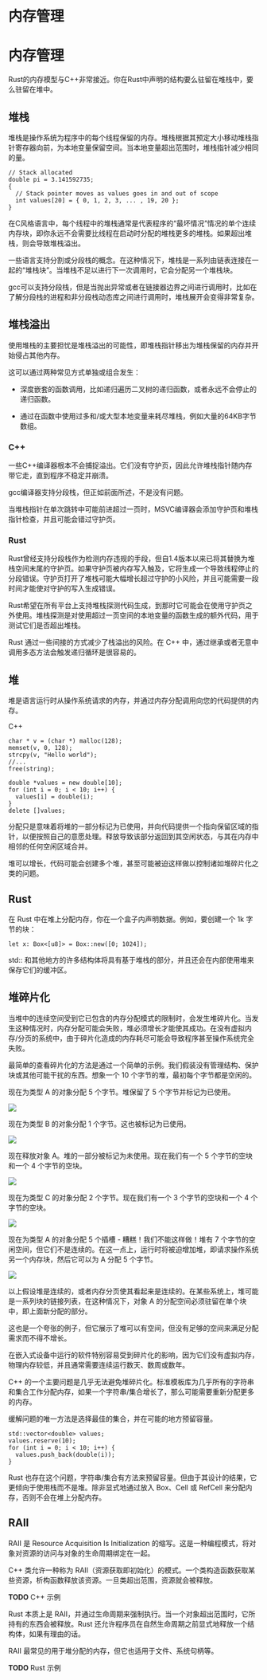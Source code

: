 # 内存管理

# 内存管理

Rust的内存模型与C++非常接近。你在Rust中声明的结构要么驻留在堆栈中，要么驻留在堆中。

## 堆栈

堆栈是操作系统为程序中的每个线程保留的内存。堆栈根据其预定大小移动堆栈指针寄存器向前，为本地变量保留空间。当本地变量超出范围时，堆栈指针减少相同的量。

```
// Stack allocated
double pi = 3.141592735;
{
  // Stack pointer moves as values goes in and out of scope
  int values[20] = { 0, 1, 2, 3, ... , 19, 20 };
} 
```

在C风格语言中，每个线程中的堆栈通常是代表程序的“最坏情况”情况的单个连续内存块，即你永远不会需要比线程在启动时分配的堆栈更多的堆栈。如果超出堆栈，则会导致堆栈溢出。

一些语言支持分割或分段栈的概念。在这种情况下，堆栈是一系列由链表连接在一起的“堆栈块”。当堆栈不足以进行下一次调用时，它会分配另一个堆栈块。

gcc可以支持分段栈，但是当抛出异常或者在链接器边界之间进行调用时，比如在了解分段栈的进程和非分段栈动态库之间进行调用时，堆栈展开会变得非常复杂。

## 堆栈溢出

使用堆栈的主要担忧是堆栈溢出的可能性，即堆栈指针移出为堆栈保留的内存并开始侵占其他内存。

这可以通过两种常见方式单独或组合发生：

+   深度嵌套的函数调用，比如递归遍历二叉树的递归函数，或者永远不会停止的递归函数。

+   通过在函数中使用过多和/或大型本地变量来耗尽堆栈，例如大量的64KB字节数组。

### C++

一些C++编译器根本不会捕捉溢出。它们没有守护页，因此允许堆栈指针随内存带它走，直到程序不稳定并崩溃。

gcc编译器支持分段栈，但正如前面所述，不是没有问题。

当堆栈指针在单次跳转中可能前进超过一页时，MSVC编译器会添加守护页和堆栈指针检查，并且可能会错过守护页。

### Rust

Rust曾经支持分段栈作为检测内存违规的手段，但自1.4版本以来已将其替换为堆栈空间末尾的守护页。如果守护页被内存写入触及，它将生成一个导致线程停止的分段错误。守护页打开了堆栈可能大幅增长超过守护的小风险，并且可能需要一段时间才能使对守护的写入生成错误。

Rust希望在所有平台上支持堆栈探测代码生成，到那时它可能会在使用守护页之外使用。堆栈探测是对使用超过一页空间的本地变量的函数生成的额外代码，用于测试它们是否超出堆栈。

Rust 通过一些间接的方式减少了栈溢出的风险。在 C++ 中，通过继承或者无意中调用多态方法会触发递归循环是很容易的。

## 堆

堆是语言运行时从操作系统请求的内存，并通过内存分配调用向您的代码提供的内存。

C++

```
char * v = (char *) malloc(128);
memset(v, 0, 128);
strcpy(v, "Hello world");
//...
free(string);

double *values = new double[10];
for (int i = 0; i < 10; i++) {
  values[i] = double(i);
}
delete []values; 
```

分配只是意味着将堆的一部分标记为已使用，并向代码提供一个指向保留区域的指针，以便按照自己的意愿处理。释放导致该部分返回到其空闲状态，与其在内存中相邻的任何空闲区域合并。

堆可以增长，代码可能会创建多个堆，甚至可能被迫这样做以控制诸如堆碎片化之类的问题。

## Rust

在 Rust 中在堆上分配内存，你在一个盒子内声明数据。例如，要创建一个 1k 字节的块：

```
let x: Box<[u8]> = Box::new([0; 1024]); 
```

std:: 和其他地方的许多结构体将具有基于堆栈的部分，并且还会在内部使用堆来保存它们的缓冲区。

## 堆碎片化

当堆中的连续空间受到它已包含的内存分配模式的限制时，会发生堆碎片化。当发生这种情况时，内存分配可能会失败，堆必须增长才能使其成功。在没有虚拟内存/分页的系统中，由于碎片化造成的内存耗尽可能会导致程序甚至操作系统完全失败。

最简单的查看碎片化的方法是通过一个简单的示例。我们假装没有管理结构、保护块或其他可能干扰的东西。想象一个 10 个字节的堆，最初每个字节都是空闲的。

现在为类型 A 的对象分配 5 个字节。堆保留了 5 个字节并标记为已使用。

![](aaaaa-----.png)

现在为类型 B 的对象分配 1 个字节。这也被标记为已使用。

![](aaaaaab.png)

现在释放对象 A。堆的一部分被标记为未使用。现在我们有一个 5 个字节的空块和一个 4 个字节的空块。

![](-----b----.png)

现在为类型 C 的对象分配 2 个字节。现在我们有一个 3 个字节的空块和一个 4 个字节的空块。

![](cc---b----.png)

现在为类型 A 的对象分配 5 个插槽 - 糟糕！我们不能这样做！堆有 7 个字节的空闲空间，但它们不是连续的。在这一点上，运行时将被迫增加堆，即请求操作系统另一个内存块，然后它可以为 A 分配 5 个字节。

![](cc---baaaaa---.png)

以上假设堆是连续的，或者内存分页使其看起来是连续的。在某些系统上，堆可能是一系列块的链接列表，在这种情况下，对象 A 的分配空间必须驻留在单个块中，即上面新分配的部分。

这也是一个夸张的例子，但它展示了堆可以有空间，但没有足够的空间来满足分配需求而不得不增长。

在嵌入式设备中运行的软件特别容易受到碎片化的影响，因为它们没有虚拟内存，物理内存较低，并且通常需要连续运行数天、数周或数年。

C++ 的一个主要问题是几乎无法避免堆碎片化。标准模板库为几乎所有的字符串和集合工作分配内存，如果一个字符串/集合增长了，那么可能需要重新分配更多的内存。

缓解问题的唯一方法是选择最佳的集合，并在可能的地方预留容量。

```
std::vector<double> values;
values.reserve(10);
for (int i = 0; i < 10; i++) {
  values.push_back(double(i));
} 
```

Rust 也存在这个问题，字符串/集合有方法来预留容量。但由于其设计的结果，它更倾向于使用栈而不是堆。除非显式地通过放入 Box、Cell 或 RefCell 来分配内存，否则不会在堆上分配内存。

## RAII

RAII 是 Resource Acquisition Is Initialization 的缩写。这是一种编程模式，将对象对资源的访问与对象的生命周期绑定在一起。

C++ 类允许一种称为 RAII（资源获取即初始化）的模式。一个类构造函数获取某些资源，析构函数释放该资源。一旦类超出范围，资源就会被释放。

**TODO** C++ 示例

Rust 本质上是 RAII，并通过生命周期来强制执行。当一个对象超出范围时，它所持有的东西会被释放。Rust 还允许程序员在自然生命周期之前显式地释放一个结构体，如果有理由的话。

RAII 最常见的用于堆分配的内存，但它也适用于文件、系统句柄等。

**TODO** Rust 示例
